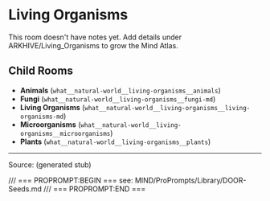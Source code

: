 # Living Organisms

This room doesn't have notes yet. Add details under ARKHIVE/Living_Organisms to grow the Mind Atlas.

## Child Rooms
- **Animals** (`what__natural-world__living-organisms__animals`)
- **Fungi** (`what__natural-world__living-organisms__fungi-md`)
- **Living Organisms** (`what__natural-world__living-organisms__living-organisms-md`)
- **Microorganisms** (`what__natural-world__living-organisms__microorganisms`)
- **Plants** (`what__natural-world__living-organisms__plants`)

---
Source: (generated stub)

/// === PROPROMPT:BEGIN ===
see: MIND/ProPrompts/Library/DOOR-Seeds.md
/// === PROPROMPT:END ===
